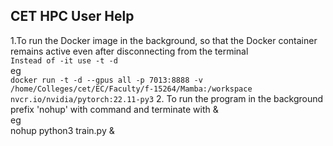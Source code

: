 ## CET HPC User Help
1.To run the Docker image in the background, so that the Docker container remains active even after disconnecting from the terminal \
```Instead of -it use -t -d  ``` \
eg \
```docker run -t -d --gpus all -p 7013:8888 -v /home/Colleges/cet/EC/Faculty/f-15264/Mamba:/workspace nvcr.io/nvidia/pytorch:22.11-py3```
2. To run the program in the background prefix 'nohup' with command and terminate with &  \
eg \
nohup python3 train.py &
    
